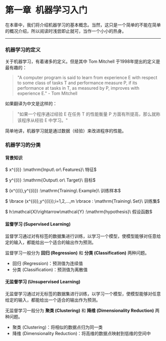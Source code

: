 # 第一章&ensp;机器学习入门

在本章中，我们将介绍机器学习的基本概念。当然，这只是一个简单的不能在简单的概况介绍，所以阅读时浅尝即止就可，当作一个小小的热身。

- - -

### 机器学习的定义

关于机器学习，有着诸多的定义。但是其中 Tom Mitchell 于1998年提出的定义是最有趣的：

> <span class="blocks">"A computer program is said to learn from experience E with respect to some class of tasks T and performance measure P, if its performance at tasks in T, as measured by P, improves with experience E." - Tom Mitchell</span>

如果翻译为中文是这样的：

> <span class="blocks">"如果一个程序通过经验 E 在任务 T 的性能衡量 P 方面有所提高，那么就称该程序从经验 E 中学习。"</span>

简单地讲，机器学习就是通过数据（经验）来改进程序的性能。

### 机器学习的分类

#### 背景知识

<span class="math">$ x^{(i)} :\mathrm{Input\ or\ Features}\ 特征$</span>

<span class="math">$ y^{(i)} :\mathrm{Output\ or\ Target}\ 目标$</span>

<span class="math">$ (x^{(i)},y^{(i)}) :\mathrm{Training\ Example}\ 训练样本$</span>

<span class="math">$ \lbrace (x^{(i)},y^{(i)});i=1,2,...,m \rbrace : \mathrm{Training\ Set}\ 训练集$</span>

<span class="math">$ h:\mathcal{X}\rightarrow\mathcal{Y} :\mathrm{hypothesis}\ 假设函数$</span>

#### 监督学习 (Supervised Learning)

监督学习通过对有标签的数据集进行训练，以学习一个模型，使模型能够对任意给定的输入，都能给出一个适合的输出作为预测。

监督学习一般分为 **回归 (Regression)** 和 **分类 (Classification)** 两种问题。

* 回归 (Regression)：预测值为连续值
* 分类 (Classification)：预测值为离散值

#### 无监督学习 (Unsupervised Learning)

无监督学习通过对无标签的数据集进行训练，以学习一个模型，使模型能够对任意给定的输入，都能给出一个适合的输出作为预测。

无监督学习一般分为 **聚类 (Clustering)** 和 **降维 (Dimensionality Reduction)** 两种问题。

* 聚类 (Clustering)：将相似的数据点归为同一类
* 降维 (Dimensionality Reduction)：将高维的数据点映射到低维的空间中
